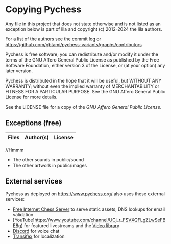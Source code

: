 # Copying Pychess

Any file in this project that does not state otherwise and is not listed as an
exception below is part of lila and copyright (c) 2012-2024 the lila authors.

For a list of the authors see the commit log or
https://github.com/gbtami/pychess-variants/graphs/contributors

Pychess is free software; you can redistribute and/or modify it under the terms
of the GNU Affero General Public License as published by the Free Software
Foundation; either version 3 of the License, or (at your option) any later
version.

Pychess is distributed in the hope that it will be useful, but WITHOUT ANY
WARRANTY; without even the implied warranty of MERCHANTABILITY or FITNESS FOR
A PARTICULAR PURPOSE. See the GNU Affero General Public License for more
details.

See the LICENSE file for a copy of the _GNU Affero General Public License_.

## Exceptions (free)

<!-- prettier-ignore -->
Files | Author(s) | License
--- | --- | ---
//Hmmm




- The other sounds in public/sound
- The other artwork in public/images

## External services

Pychess as deployed on https://www.pychess.org/ also uses these external services:
- [Free Internet Chess Server](http://freechess.org/) to serve static assets, DNS lookups for email validation
- [YouTube]https://www.youtube.com/channel/UCj_r_FSVXQFLgZLwSeFBE8g) for featured livestreams and the [Video library](https://www.pychess.org/video)
- [Discord](https://discord.gg/aPs8RKr) for voice chat
- [Transifex](https://explore.transifex.com/gbtami/pychess-variants/) for localization
